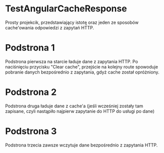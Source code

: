 # TestAngularCacheResponse

Prosty projekcik, przedstawiający istotę oraz jeden ze sposobów cache'owania odpowiedzi z zapytań HTTP. 

# Podstrona 1
Podstrona pierwsza na starcie ładuje dane z zapytania HTTP.
Po naciśnięciu przycisku "Clear cache", przejście na kolejny route spowoduje pobranie danych bezpośrednio z zapytania, gdyż cache został opróżniony.

# Podstrona 2
Podstrona druga ładuje dane z cache'a (jeśli wcześniej zostały tam zapisane, czyli nastąpiło najpierw zapytanie do HTTP do usługi po dane)

# Podstrona 3
Podstrona trzecia zawsze wczytuje dane bezpośrednio z zapytania HTTP.
